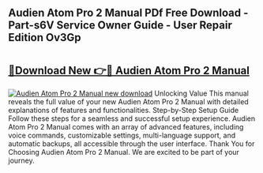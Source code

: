 ## Audien Atom Pro 2 Manual PDf Free Download - Part-s6V Service Owner Guide - User Repair Edition Ov3Gp

# <h2><a href="http://bc16947.oget.top/?id=Audien+Atom+Pro+2+Manual">🔗Download New 👉🔴 Audien Atom Pro 2 Manual</a></h2>

[![Audien Atom Pro 2 Manual new download](https://i.imgur.com/5g1atiW.png)](http://bc16947.oget.top/?id=Audien+Atom+Pro+2+Manual)
Unlocking Value This manual reveals the full value of your new Audien Atom Pro 2 Manual with detailed explanations of features and functionalities. Step-by-Step Setup Guide Follow these steps for a seamless and successful setup experience. Audien Atom Pro 2 Manual comes with an array of advanced features, including voice commands, customizable settings, multi-language support, and automatic backups, all accessible through the user interface. Thank You for Choosing Audien Atom Pro 2 Manual. We are excited to be part of your journey.
